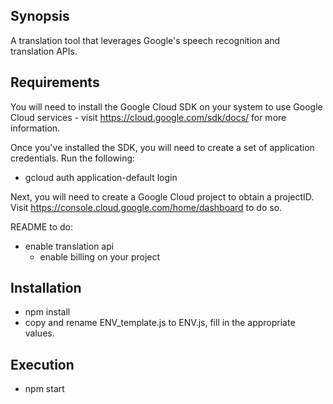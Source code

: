 ## Synopsis

A translation tool that leverages Google's speech recognition and translation APIs.

## Requirements

You will need to install the Google Cloud SDK on your system to use Google Cloud services - visit https://cloud.google.com/sdk/docs/ for more information. 

Once you've installed the SDK, you will need to create a set of application credentials. Run the following:
- gcloud auth application-default login

Next, you will need to create a Google Cloud project to obtain a projectID. Visit https://console.cloud.google.com/home/dashboard to do so.

README to do:
- enable translation api
  - enable billing on your project

## Installation

- npm install
- copy and rename ENV_template.js to ENV.js, fill in the appropriate values.

## Execution
- npm start
